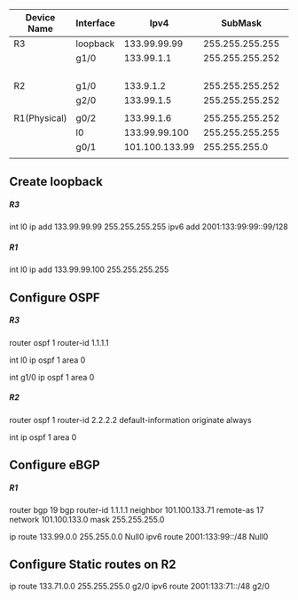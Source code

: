 | Device Name  | Interface | Ipv4           | SubMask         | Ipv6                    | DG  | DG Ipv6 | VLAN |
| ------------ | --------- | -------------- | --------------- | ----------------------- | --- | ------- | ---- |
| R3           | loopback  | 133.99.99.99   | 255.255.255.255 | 2001:133:99:99::99/128  |     |         |      |
|              | g1/0      | 133.99.1.1     | 255.255.255.252 | 2001:133:99:1::0/127    |     |         |      |
|              |           |                |                 |                         |     |         |      |
|              |           |                |                 |                         |     |         |      |
|              |           |                |                 |                         |     |         |      |
|              |           |                |                 |                         |     |         |      |
| R2           | g1/0      | 133.9.1.2      | 255.255.255.252 | 2001:133;99:1::1/127    |     |         |      |
|              | g2/0      | 133.99.1.5     | 255.255.255.252 | 2001:133:99:2::0/127    |     |         |      |
|              |           |                |                 |                         |     |         |      |
| R1(Physical) | g0/2      | 133.99.1.6     | 255.255.255.252 | 2001:133:99:2::1/127    |     |         |      |
|              | l0        | 133.99.99.100  | 255.255.255.255 |                         |     |         |      |
|              | g0/1      | 101.100.133.99 | 255.255.255.0   | 2001:101:100:133::99/64 |     |         |      |
|              |           |                |                 |                         |     |         |      |
## Create loopback
##### R3
int l0
ip add 133.99.99.99 255.255.255.255
ipv6 add 2001:133:99:99::99/128

##### R1
int l0
ip add 133.99.99.100 255.255.255.255

## Configure OSPF

##### R3
router ospf 1
router-id 1.1.1.1

int l0
ip ospf 1 area 0

int g1/0
ip ospf 1 area 0

##### R2
router ospf 1
router-id 2.2.2.2
default-information originate always

int 
ip ospf 1 area 0


## Configure eBGP
##### R1
router bgp 19
bgp router-id 1.1.1.1
neighbor 101.100.133.71 remote-as 17
network 101.100.133.0 mask 255.255.255.0

ip route 133.99.0.0 255.255.0.0 Null0
ipv6 route 2001:133:99::/48 Null0

## Configure Static routes on R2
ip route 133.71.0.0 255.255.255.0 g2/0
ipv6 route 2001:133:71::/48 g2/0


